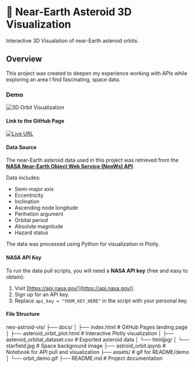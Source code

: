 # 🚀 Near-Earth Asteroid 3D Visualization

Interactive 3D Visualation of near-Earth asteroid orbits.

## Overview

This project was created to deepen my experience working with APIs while exploring an area I find fascinating, space data.

### Demo

![3D Orbit Visualization](assets/msedge_MzyFU8t5XD.gif)


#### Link to the GitHub Page
[![Live URL](https://img.shields.io/badge/Live-URL-blue)](https://jbeardsley8.github.io/neo-asteroid-vis/)


#### Data Source

The near-Earth asteroid data used in this project was retrieved from the **[NASA Near-Earth Object Web Service (NeoWs) API](https://api.nasa.gov/)**.

Data includes:
- Semi-major axis
- Eccentricity
- Inclination
- Ascending node longitude
- Perihelion argument
- Orbital period
- Absolute magnitude
- Hazard status

The data was processed using Python for visualization in Plotly.

#### NASA API Key

To run the data pull scripts, you will need a **NASA API key** (free and easy to obtain):

1. Visit [https://api.nasa.gov/](https://api.nasa.gov/).
2. Sign up for an API key.
3. Replace `api_key = "YOUR_KEY_HERE"` in the script with your personal key.

#### File Structure

neo-astroid-vis/
├── docs/
│ ├── index.html # GitHub Pages landing page
│ ├── asteroid_orbit_plot.html # Interactive Plotly visualization
│ ├── asteroid_orbital_dataset.csv # Exported asteroid data
│ └── htmljpg/
│ └── starfield.jpg # Space background image
├── astroid_orbit.ipynb # Notebook for API pull and visualization
├── assets/ # gif for README/demo
│ └── orbit_demo.gif
├── README.md # Project documentation

